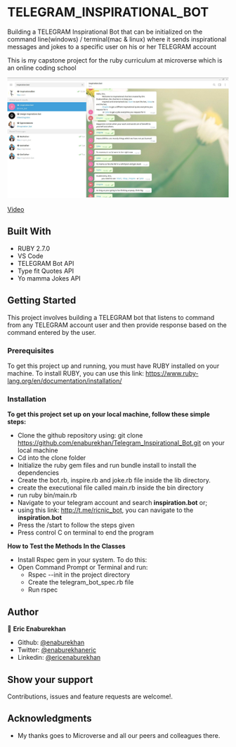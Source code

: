 # TELEGRAM_INSPIRATIONAL_BOT
Building a TELEGRAM Inspirational Bot that can be initialized on the command line(windows) / terminal(mac & linux) where it sends inspirational messages and jokes to a specific user on his or her TELEGRAM account

This is my capstone project for the ruby curriculum at microverse which is an online coding school

![TELEGRAM_Inspirational_Bot-screen-shot](./readme.png)
 
 [Video](https://www.loom.com/share/04b89bd031074eb497db02efdb8ec9f3)

## Built With

- RUBY 2.7.0
- VS Code
- TELEGRAM Bot API
- Type fit Quotes API
- Yo mamma Jokes API

## Getting Started

This project involves building a TELEGRAM bot that listens to command from any TELEGRAM account user and then provide response based on the command entered by the user. 

### Prerequisites

To get this project up and running, you must have RUBY installed on your machine.
To install RUBY, you can use this link: https://www.ruby-lang.org/en/documentation/installation/

### Installation

**To get this project set up on your local machine, follow these simple steps:**

- Clone the github repository using: git clone https://github.com/enaburekhan/Telegram_Inspirational_Bot.git on your local machine
- Cd into the clone folder
- Initialize the ruby gem files and run bundle install to install the dependencies
- Create the bot.rb, inspire.rb and joke.rb file inside the lib directory.
- create the executional file called main.rb inside the bin directory
- run ruby bin/main.rb
- Navigate to your telegram account and search **inspiration.bot** or;
- using this link: http://t.me/ricnic_bot, you can navigate to the **inspiration.bot**
- Press the /start to follow the steps given
- Press control C on terminal to end the program

**How to Test the Methods In the Classes**

- Install Rspec gem in your system. To do this:
- Open Command Prompt or Terminal and run:
   - Rspec --init in the project directory
   - Create the telegram_bot_spec.rb file
   - Run rspec

## Author

👤 **Eric Enaburekhan**

- Github: [@enaburekhan](https://github.com/enaburekhan)
- Twitter: [@enaburekhaneric](https://twitter.com/enaburekhaneric)
- Linkedin: [@ericenaburekhan](https://www.linkedin.com/in/eric-enaburekhan-801a28100/)


## Show your support

Contributions, issues and feature requests are welcome!.

## Acknowledgments

- My thanks goes to Microverse and all our peers and colleagues there.

